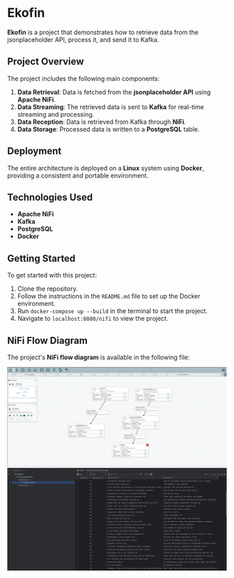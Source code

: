 # Ekofin

**Ekofin** is a project that demonstrates how to retrieve data from the jsonplaceholder API, process it, and send it to Kafka.

## Project Overview

The project includes the following main components:

1. **Data Retrieval**: Data is fetched from the **jsonplaceholder API** using **Apache NiFi**.
2. **Data Streaming**: The retrieved data is sent to **Kafka** for real-time streaming and processing.
3. **Data Reception**: Data is retrieved from Kafka through **NiFi**.
4. **Data Storage**: Processed data is written to a **PostgreSQL** table.

## Deployment

The entire architecture is deployed on a **Linux** system using **Docker**, providing a consistent and portable environment.

## Technologies Used

- **Apache NiFi**
- **Kafka**
- **PostgreSQL**
- **Docker**

## Getting Started

To get started with this project:

1. Clone the repository.
2. Follow the instructions in the `README.md` file to set up the Docker environment.
3. Run `docker-compose up --build` in the terminal to start the project.
4. Navigate to `localhost:8080/nifi` to view the project.

## NiFi Flow Diagram

The project's **NiFi flow diagram** is available in the following file:

![NiFi Flow Diagram](nifi-case.png)
![Database](DeepinScreenshot_select-area_20240927152443.png)
